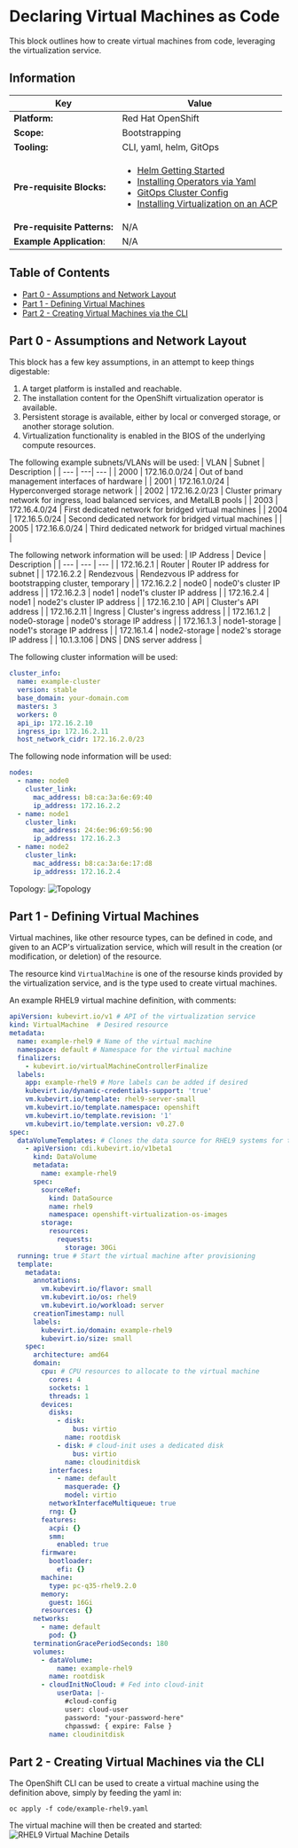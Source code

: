 # Declaring Virtual Machines as Code
This block outlines how to create virtual machines from code, leveraging the virtualization service.

## Information
| Key | Value |
| --- | ---|
| **Platform:** | Red Hat OpenShift |
| **Scope:** | Bootstrapping |
| **Tooling:** | CLI, yaml, helm, GitOps |
| **Pre-requisite Blocks:** | <ul><li>[Helm Getting Started](../helm-getting-started/README.md)</li><li>[Installing Operators via Yaml](../installing-operators-yaml/README.md)</li><li>[GitOps Cluster Config](../gitops-cluster-config-rbac/README.md)</li><li>[Installing Virtualization on an ACP](../virtualization-on-acp/README.md)</li></ul> |
| **Pre-requisite Patterns:** | N/A |
| **Example Application**: | N/A |

## Table of Contents
* [Part 0 - Assumptions and Network Layout](#part-0---assumptions-and-network-layout)
* [Part 1 - Defining Virtual Machines](#part-1---defining-virtual-machines)
* [Part 2 - Creating Virtual Machines via the CLI](#part-2---creating-virtual-machines-via-the-cli)

## Part 0 - Assumptions and Network Layout
This block has a few key assumptions, in an attempt to keep things digestable:
1. A target platform is installed and reachable.
2. The installation content for the OpenShift virtualization operator is available.
3. Persistent storage is available, either by local or converged storage, or another storage solution.
4. Virtualization functionality is enabled in the BIOS of the underlying compute resources.

The following example subnets/VLANs will be used:
| VLAN | Subnet | Description |
| --- | ---| --- |
| 2000 | 172.16.0.0/24 | Out of band management interfaces of hardware |
| 2001 | 172.16.1.0/24 | Hyperconverged storage network |
| 2002 | 172.16.2.0/23 | Cluster primary network for ingress, load balanced services, and MetalLB pools |
| 2003 | 172.16.4.0/24 | First dedicated network for bridged virtual machines |
| 2004 | 172.16.5.0/24 | Second dedicated network for bridged virtual machines |
| 2005 | 172.16.6.0/24 | Third dedicated network for bridged virtual machines |

The following network information will be used:
| IP Address | Device | Description |
| --- | --- | --- |
| 172.16.2.1 | Router | Router IP address for subnet |
| 172.16.2.2 | Rendezvous | Rendezvous IP address for bootstrapping cluster, temporary |
| 172.16.2.2 | node0 | node0's cluster IP address |
| 172.16.2.3 | node1 | node1's cluster IP address |
| 172.16.2.4 | node1 | node2's cluster IP address |
| 172.16.2.10 | API | Cluster's API address |
| 172.16.2.11 | Ingress | Cluster's ingress address |
| 172.16.1.2 | node0-storage | node0's storage IP address |
| 172.16.1.3 | node1-storage | node1's storage IP address |
| 172.16.1.4 | node2-storage | node2's storage IP address |
| 10.1.3.106 | DNS | DNS server address |

The following cluster information will be used:
```yaml
cluster_info:
  name: example-cluster
  version: stable
  base_domain: your-domain.com
  masters: 3
  workers: 0
  api_ip: 172.16.2.10
  ingress_ip: 172.16.2.11
  host_network_cidr: 172.16.2.0/23
```

The following node information will be used:
```yaml
nodes:
  - name: node0
    cluster_link:
      mac_address: b8:ca:3a:6e:69:40
      ip_address: 172.16.2.2
  - name: node1
    cluster_link:
      mac_address: 24:6e:96:69:56:90
      ip_address: 172.16.2.3
  - name: node2
    cluster_link:
      mac_address: b8:ca:3a:6e:17:d8
      ip_address: 172.16.2.4
```

Topology:
![Topology](./.images/topology.png)

## Part 1 - Defining Virtual Machines
Virtual machines, like other resource types, can be defined in code, and given to an ACP's virtualization service, which will result in the creation (or modification, or deletion) of the resource.

The resource kind `VirtualMachine` is one of the resourse kinds provided by the virtualization service, and is the type used to create virtual machines.

An example RHEL9 virtual machine definition, with comments:
```yaml
apiVersion: kubevirt.io/v1 # API of the virtualization service
kind: VirtualMachine  # Desired resource
metadata:
  name: example-rhel9 # Name of the virtual machine
  namespace: default # Namespace for the virtual machine
  finalizers:
    - kubevirt.io/virtualMachineControllerFinalize
  labels:
    app: example-rhel9 # More labels can be added if desired
    kubevirt.io/dynamic-credentials-support: 'true'
    vm.kubevirt.io/template: rhel9-server-small
    vm.kubevirt.io/template.namespace: openshift
    vm.kubevirt.io/template.revision: '1'
    vm.kubevirt.io/template.version: v0.27.0
spec:
  dataVolumeTemplates: # Clones the data source for RHEL9 systems for this virtual machine, essentially "create from template"
    - apiVersion: cdi.kubevirt.io/v1beta1
      kind: DataVolume
      metadata:
        name: example-rhel9
      spec:
        sourceRef:
          kind: DataSource
          name: rhel9
          namespace: openshift-virtualization-os-images
        storage:
          resources:
            requests:
              storage: 30Gi
  running: true # Start the virtual machine after provisioning
  template:
    metadata:
      annotations:
        vm.kubevirt.io/flavor: small
        vm.kubevirt.io/os: rhel9
        vm.kubevirt.io/workload: server
      creationTimestamp: null
      labels:
        kubevirt.io/domain: example-rhel9
        kubevirt.io/size: small
    spec:
      architecture: amd64
      domain:
        cpu: # CPU resources to allocate to the virtual machine
          cores: 4
          sockets: 1
          threads: 1
        devices:
          disks:
            - disk:
                bus: virtio
              name: rootdisk
            - disk: # cloud-init uses a dedicated disk
                bus: virtio
              name: cloudinitdisk
          interfaces:
            - name: default
              masquerade: {}
              model: virtio
          networkInterfaceMultiqueue: true
          rng: {}
        features:
          acpi: {}
          smm:
            enabled: true
        firmware:
          bootloader:
            efi: {}
        machine:
          type: pc-q35-rhel9.2.0
        memory:
          guest: 16Gi
        resources: {}
      networks:
        - name: default
          pod: {}
      terminationGracePeriodSeconds: 180
      volumes:
        - dataVolume:
            name: example-rhel9
          name: rootdisk
        - cloudInitNoCloud: # Fed into cloud-init
            userData: |-
              #cloud-config
              user: cloud-user
              password: "your-password-here"
              chpasswd: { expire: False }
          name: cloudinitdisk
```

## Part 2 - Creating Virtual Machines via the CLI
The OpenShift CLI can be used to create a virtual machine using the definition above, simply by feeding the yaml in:
```
oc apply -f code/example-rhel9.yaml
```

The virtual machine will then be created and started:
![RHEL9 Virtual Machine Details](./.images/rhel9-vm-details.png)